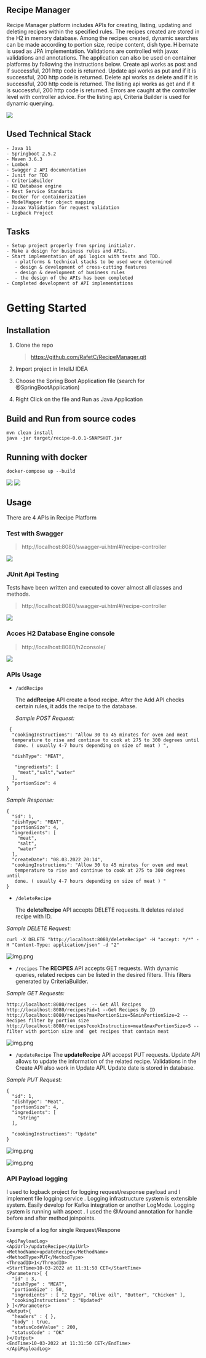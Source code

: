 



## Recipe Manager

Recipe Manager platform includes APIs for creating, listing, updating and deleting recipes within the specified rules. The recipes created are stored in the H2 in memory database. Among the recipes created, dynamic searches can be made according to portion size, recipe content,  dish type. Hibernate is used as JPA implementation. Validations are controlled with javax validations and annotations. The application can also be used on container platforms by following the instructions below. Create api works as post and if successful, 201 http code is returned. Update api works as put and if it is successful, 200 http code is returned. Delete api works as delete and if it is successful, 200 http code is returned. The listing api works as get and if it is successful, 200 http code is returned. Errors are caught at the controller level with controller advice. For the listing api, Criteria Builder is used for dynamic querying.

![](images/hlarchitecture.png)


## Used Technical Stack

```
- Java 11
- Springboot 2.5.2
- Maven 3.6.3
- Lombok
- Swagger 2 API documentation
- Junit for TDD
- CriteriaBuilder
- H2 Database engine
- Rest Service Standarts
- Docker for containerization
- ModelMapper for object mapping
- Javax Validation for request validation
- Logback Project

```

## Tasks

    - Setup project properly from spring initialzr.
	- Make a design for business rules and APIs.
	- Start implementation of api logics with tests and TDD.
	   - platforms & technical stacks to be used were determined
       - design & development of cross-cutting features
       - design & development of business rules
	   - the design of the APIs has been completed
    - Completed development of API implementations
     
# Getting Started

## Installation
1. Clone the repo
    >https://github.com/RafetC/RecipeManager.git

3. Import project in IntellJ IDEA

4. Choose the Spring Boot Application file (search for @SpringBootApplication)

5. Right Click on the file and Run as Java Application


## Build and Run from source codes
    mvn clean install
    java -jar target/recipe-0.0.1-SNAPSHOT.jar


## Running with docker

`docker-compose up --build`

![](images/dockercommand.png)
![](images/dockerruntime.png)

## Usage
  There are 4 APIs in Recipe Platform 
 
### Test with Swagger
 >http://localhost:8080/swagger-ui.html#/recipe-controller

  ![](images/swaggerui.png)

### JUnit Api Testing   
Tests have been written and executed to cover almost all classes and methods.
>http://localhost:8080/swagger-ui.html#/recipe-controller

![](images/testcoverage.png)

  
### Acces H2 Database Engine console
 >http://localhost:8080/h2console/
  
   ![](images/h2dbui.png)

### APIs Usage
* `/addRecipe`
  
  The **addRecipe** API create a food recipe. After the Add API checks certain rules, it adds the recipe to the database.
 
  _Sample POST Request:_
```
 {
  "cookingInstructions": "Allow 30 to 45 minutes for oven and meat 
  temperature to rise and continue to cook at 275 to 300 degrees until
   done. ( usually 4-7 hours depending on size of meat ) ",
  
  "dishType": "MEAT",
  
   "ingredients": [
    "meat","salt","water"
  ],
  "portionSize": 4
}
```
_Sample Response:_
```
{
  "id": 1,
  "dishType": "MEAT",
  "portionSize": 4,
  "ingredients": [
    "meat",
    "salt",
    "water"
  ],
  "createDate": "08.03.2022 20:14",
  "cookingInstructions": "Allow 30 to 45 minutes for oven and meat 
   temperature to rise and continue to cook at 275 to 300 degrees until 
   done. ( usually 4-7 hours depending on size of meat ) "
}
```
 
 

* `/deleteRecipe`
  
  
   The **deleteRecipe** API accepts DELETE requests. It deletes related recipe with ID.

_Sample DELETE Request:_
```
curl -X DELETE "http://localhost:8080/deleteRecipe" -H "accept: */*" -H "Content-Type: application/json" -d "2"
```

![img.png](images/deleteapi.png)


* `/recipes`
  The **RECIPES** API accepts GET requests. With dynamic queries, related recipes can be listed in the desired filters. This filters generated by CriteriaBuilder.

_Sample GET Requests:_
```
http://localhost:8080/recipes  -- Get All Recipes
http://localhost:8080/recipes?id=1 --Get Recipes By ID
http://localhost:8080/recipes?maxPortionSize=5&minPortionSize=2 --Recipes filter by portion size
http://localhost:8080/recipes?cookInstruction=meat&maxPortionSize=5 -- filter with portion size and  get recipes that contain meat 
```
![img.png](images/getapi.png)

* `/updateRecipe`
 The **updateRecipe** API accepst PUT requests. Update API allows to update the information of the related recipe. Validations  in the Create API also work in Update API. Update date is stored in database. 

_Sample PUT Request:_
```
{
  "id": 1,
  "dishType": "Meat",
  "portionSize": 4,
  "ingredients": [
    "string"
  ],
   
  "cookingInstructions": "Update"
}
```
![img.png](images/update.png)

![img.png](images/h2update.png)

### API Payload logging

I used to logback project for logging request/response payload and 
I implement file logging service . Logging infrastructure system is extensible
system. Easily develop for Kafka integration or another LogMode. Logging system is running with aspect . 
I used the @Around annotation for handle before and after method joinpoints.

Example of a log for single Request/Respone

```
<ApiPayloadLog>
<ApiUrl>/updateRecipe</ApiUrl>
<MethodName>updateRecipe</MethodName>
<MethodType>PUT</MethodType>
<ThreadID>1</ThreadID>
<StartTime>10-03-2022 at 11:31:50 CET</StartTime>
<Parameters>[ {
  "id" : 3,
  "dishType" : "MEAT",
  "portionSize" : 50,
  "ingredients" : [ "2 Eggs", "Olive oil", "Butter", "Chicken" ],
  "cookingInstructions" : "Updated"
} ]</Parameters>
<Output>{
  "headers" : { },
  "body" : true,
  "statusCodeValue" : 200,
  "statusCode" : "OK"
}</Output>
<EndTime>10-03-2022 at 11:31:50 CET</EndTime>
</ApiPayloadLog>
```
